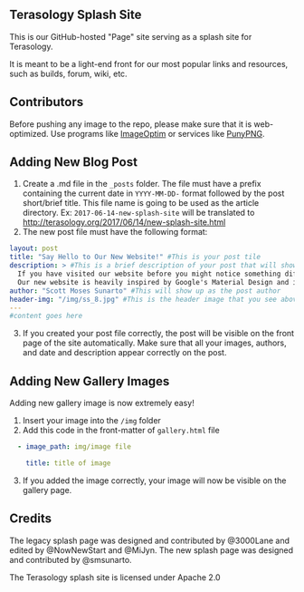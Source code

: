Terasology Splash Site
-----------------------------

This is our GitHub-hosted "Page" site serving as a splash site for Terasology.

It is meant to be a light-end front for our most popular links and resources,
such as builds, forum, wiki, etc.

Contributors
------------

Before pushing any image to the repo, please make sure that it is web-optimized.
Use programs like [ImageOptim](https://imageoptim.com/) or services like
[PunyPNG](http://www.punypng.com/).

Adding New Blog Post
-----------

  1. Create a .md file in the `_posts` folder. The file must have a prefix containing the current date in `YYYY-MM-DD-` format followed by the post short/brief title. This file name is going to be used as the article directory.
  Ex: `2017-06-14-new-splash-site` will be translated to http://terasology.org/2017/06/14/new-splash-site.html
  2. The new post file must have the following format:
```yaml
layout: post
title: "Say Hello to Our New Website!" #This is your post tile
description: > #This is a brief description of your post that will show up in post previews.
  If you have visited our website before you might notice something different now. Yep, we have a new design!
  Our new website is heavily inspired by Google's Material Design and is inline with the Design Unification Project.
author: "Scott Moses Sunarto" #This will show up as the post author
header-img: "/img/ss_8.jpg" #This is the header image that you see above your post and on post previews
---
#content goes here
```
  3. If you created your post file correctly, the post will be visible on the front page of the site automatically. Make sure that all your images, authors, and date and description appear correctly on the post.



Adding New Gallery Images
------------

Adding new gallery image is now extremely easy!

 1. Insert your image into the `/img` folder
 2. Add this code in the front-matter of  `gallery.html` file

```yaml
  - image_path: img/image file

    title: title of image
```
  3. If you added the image correctly, your image will now be visible on the gallery page.

Credits
-------

The legacy splash page was designed and contributed by @3000Lane and edited by @NowNewStart and @MiJyn. The new splash page was designed and contributed by @smsunarto.

The Terasology splash site is licensed under Apache 2.0
